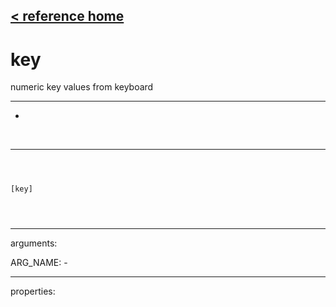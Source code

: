 [< reference home](ceammc_lib.html)
---

# key


numeric key values from keyboard

---

-
<br>


---


```



[key]


            
```

---
arguments:

ARG_NAME: -<br>

---
properties:


